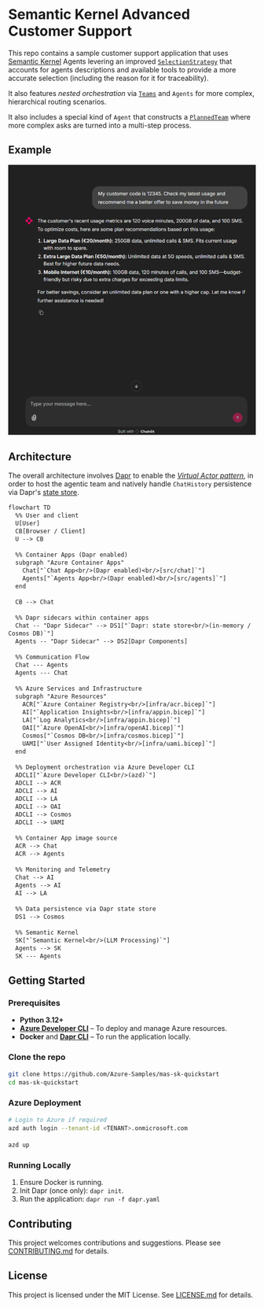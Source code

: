 # Semantic Kernel Advanced Customer Support

This repo contains a sample customer support application that uses [Semantic Kernel](https://github.com/microsoft/semantic-kernel) Agents levering an improved [`SelectionStrategy`](src/agents/sk_ext/speaker_election_strategy.py) that accounts for agents descriptions and available tools to provide a more accurate selection (including the reason for it for traceability).

It also features _nested orchestration_ via [`Teams`](src/agents/sk_ext/team.py) and `Agents` for more complex, hierarchical routing scenarios.

It also includes a special kind of
`Agent` that constructs a [`PlannedTeam`](src/agents/sk_ext/planned_team.py) where more complex asks are turned into a multi-step process.

## Example

![Example chat demonstrating agents producing a composite answer](image.png)

## Architecture

The overall architecture involves [Dapr](https://dapr.io) to enable the [_Virtual Actor pattern_](https://docs.dapr.io/developing-applications/building-blocks/actors/actors-overview/), in order to host the agentic team and natively handle `ChatHistory` persistence via Dapr's [state store](https://docs.dapr.io/developing-applications/building-blocks/state-management/).

```mermaid
flowchart TD
  %% User and client
  U[User]
  CB[Browser / Client]
  U --> CB

  %% Container Apps (Dapr enabled)
  subgraph "Azure Container Apps"
    Chat["`Chat App<br/>(Dapr enabled)<br/>[src/chat]`"]
    Agents["`Agents App<br/>(Dapr enabled)<br/>[src/agents]`"]
  end

  CB --> Chat

  %% Dapr sidecars within container apps
  Chat -- "Dapr Sidecar" --> DS1["`Dapr: state store<br/>(in-memory / Cosmos DB)`"]
  Agents -- "Dapr Sidecar" --> DS2[Dapr Components]

  %% Communication Flow
  Chat --- Agents
  Agents --- Chat

  %% Azure Services and Infrastructure
  subgraph "Azure Resources"
    ACR["`Azure Container Registry<br/>[infra/acr.bicep]`"]
    AI["`Application Insights<br/>[infra/appin.bicep]`"]
    LA["`Log Analytics<br/>[infra/appin.bicep]`"]
    OAI["`Azure OpenAI<br/>[infra/openAI.bicep]`"]
    Cosmos["`Cosmos DB<br/>[infra/cosmos.bicep]`"]
    UAMI["`User Assigned Identity<br/>[infra/uami.bicep]`"]
  end

  %% Deployment orchestration via Azure Developer CLI
  ADCLI["`Azure Developer CLI<br/>(azd)`"]
  ADCLI --> ACR
  ADCLI --> AI
  ADCLI --> LA
  ADCLI --> OAI
  ADCLI --> Cosmos
  ADCLI --> UAMI

  %% Container App image source
  ACR --> Chat
  ACR --> Agents

  %% Monitoring and Telemetry
  Chat --> AI
  Agents --> AI
  AI --> LA

  %% Data persistence via Dapr state store
  DS1 --> Cosmos

  %% Semantic Kernel
  SK["`Semantic Kernel<br/>(LLM Processing)`"]
  Agents --> SK
  SK --- Agents
```

## Getting Started

### Prerequisites

- **Python 3.12+**
- [**Azure Developer CLI**](https://learn.microsoft.com/en-us/azure/developer/azure-developer-cli/install-azd?tabs=winget-windows%2Cbrew-mac%2Cscript-linux&pivots=os-windows) – To deploy and manage Azure resources.
- **Docker** and [**Dapr CLI**](https://docs.dapr.io/getting-started/install-dapr-cli/) – To run the application locally.

### Clone the repo

```bash
git clone https://github.com/Azure-Samples/mas-sk-quickstart
cd mas-sk-quickstart
```

### Azure Deployment

```bash
# Login to Azure if required
azd auth login --tenant-id <TENANT>.onmicrosoft.com

azd up
```

### Running Locally

1. Ensure Docker is running.
2. Init Dapr (once only): `dapr init`.
3. Run the application: `dapr run -f dapr.yaml`

## Contributing

This project welcomes contributions and suggestions. Please see [CONTRIBUTING.md](CONTRIBUTING.md) for details.

## License

This project is licensed under the MIT License. See [LICENSE.md](LICENSE.md) for details.
